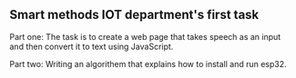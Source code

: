 Smart methods IOT department's first task
-----------------------------------------------------------------------------------------------------------------------------------------------------------------
Part one: The task is to create a web page that takes speech as an input and then convert it to text using JavaScript.

Part two: Writing an algorithem that explains how to install and run esp32.
